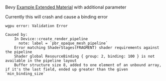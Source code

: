 Bevy [Example Extended Material](https://github.com/bevyengine/bevy/blob/release-0.13.1/assets/shaders/extended_material.wgsl) with additional parameter

Currently this will crash and cause a binding error
```
wgpu error: Validation Error

Caused by:
    In Device::create_render_pipeline
      note: label = `pbr_opaque_mesh_pipeline`
    Error matching ShaderStages(FRAGMENT) shader requirements against the pipeline
    Shader global ResourceBinding { group: 2, binding: 100 } is not available in the pipeline layout
    Buffer structure size 8, added to one element of an unbound array, if it's the last field, ended up greater than the given `min_binding_size`
```

